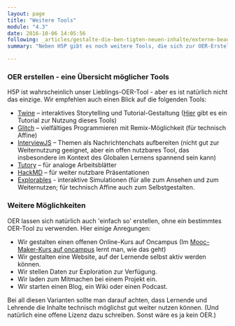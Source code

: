 ```yaml
---
layout: page
title: "Weitere Tools"
module: "4.3"
date: 2016-10-06 14:05:56
following: _articles/gestalte-die-ben-tigten-neuen-inhalte/externe-beauftragung.md
summary: "Neben H5P gibt es noch weitere Tools, die sich zur OER-Erstellung eignen. Hier einige Vorschläge"

---
```


### OER erstellen - eine Übersicht möglicher Tools

H5P ist wahrscheinlich unser Lieblings-OER-Tool - aber es ist natürlich nicht das einzige. Wir empfehlen auch einen Blick auf die folgenden Tools:

* [Twine](http://twinery.org/) – interaktives Storytelling und Tutorial-Gestaltung ([Hier](https://ebildungslabor.github.io/twinetutorial/) gibt es ein Tutorial zur Nutzung dieses Tools)
* [Glitch](https://glitch.com/) – vielfältiges Programmieren mit Remix-Möglichkeit (für technisch Affine)
* [InterviewJS](https://interviewjs.io/) – Themen als Nachrichtenchats aufbereiten (nicht gut zur Weiternutzung geeignet, aber ein offen nutzbares Tool, das insbesondere im Kontext des Globalen Lernens spannend sein kann)
* [Tutory](https://tutory.de) – für analoge Arbeitsblätter
* [HackMD](https://hackmd.io) – für weiter nutzbare Präsentationen
* [Explorables](https://explorabl.es) - interaktive Simulationen (für alle zum Ansehen und zum Weiternutzen; für technisch Affine auch zum Selbstgestalten.

### Weitere Möglichkeiten

OER lassen sich natürlich auch 'einfach so' erstellen, ohne ein bestimmtes OER-Tool zu verwenden. Hier einige Anregungen:

* Wir gestalten einen offenen Online-Kurs auf Oncampus (Im [Mooc-Maker-Kurs auf oncampus]( https://www.oncampus.de/weiterbildung/moocs/mooin-maker) lernt man, wie das geht)
* Wir gestalten eine Website, auf der Lernende selbst aktiv werden können.
* Wir stellen Daten zur Exploration zur Verfügung.
* Wir laden zum Mitmachen bei einem Projekt ein.
* Wir starten einen Blog, ein Wiki oder einen Podcast.

Bei all diesen Varianten sollte man darauf achten, dass Lernende und Lehrende die Inhalte technisch möglichst gut weiter nutzen können. (Und natürlich eine offene Lizenz dazu schreiben. Sonst wäre es ja kein OER.)
